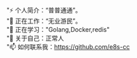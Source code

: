 "⚡ 个人简介：“普普通通”。<br>
"🔭 正在工作：“无业游民”。<br>
"🌱 正在学习："Golang,Docker,redis"<br> 
"💬 关于自己：正常人<br>
"📫 如何联系我：https://github.com/e8s-cc<br>
